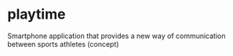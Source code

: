 # playtime
Smartphone application that provides a new way of communication between sports athletes (concept)
